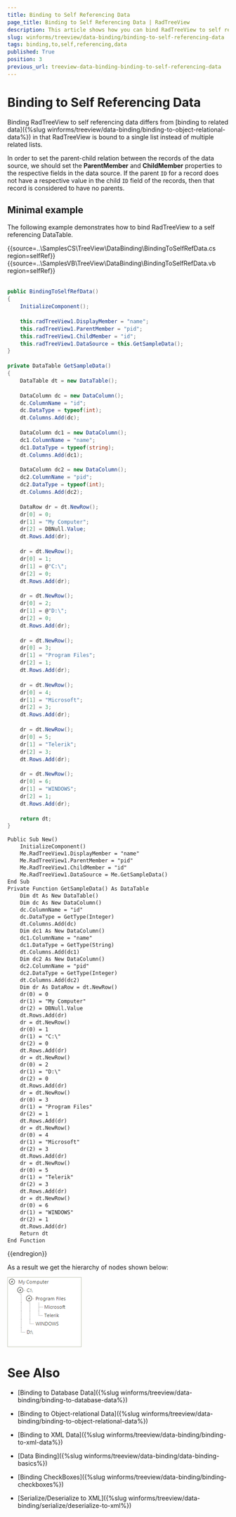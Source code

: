 ```yaml
---
title: Binding to Self Referencing Data
page_title: Binding to Self Referencing Data | RadTreeView
description: This article shows how you can bind RadTreeView to self referencing data.
slug: winforms/treeview/data-binding/binding-to-self-referencing-data
tags: binding,to,self,referencing,data
published: True
position: 3
previous_url: treeview-data-binding-binding-to-self-referencing-data
---
```


# Binding to Self Referencing Data

Binding RadTreeView to self referencing data differs from [binding to related data]({%slug winforms/treeview/data-binding/binding-to-object-relational-data%}) in that RadTreeView is bound to a single list instead of multiple related lists.
 
In order to set the parent-child relation between the records of the data source, we should set the __ParentMember__ and __ChildMember__ properties to the respective fields in the data source. If the parent `ID` for a record does not have a respective value in the child `ID` field of the records, then that record is considered to have no parents.
		

## Minimal example

The following example demonstrates how to bind RadTreeView to a self referencing DataTable.

{{source=..\SamplesCS\TreeView\DataBinding\BindingToSelfRefData.cs region=selfRef}} 
{{source=..\SamplesVB\TreeView\DataBinding\BindingToSelfRefData.vb region=selfRef}} 

````C#
        
public BindingToSelfRefData()
{
    InitializeComponent();
    
    this.radTreeView1.DisplayMember = "name";
    this.radTreeView1.ParentMember = "pid";
    this.radTreeView1.ChildMember = "id";
    this.radTreeView1.DataSource = this.GetSampleData();
}
        
private DataTable GetSampleData()
{
    DataTable dt = new DataTable();
    
    DataColumn dc = new DataColumn();
    dc.ColumnName = "id";
    dc.DataType = typeof(int);
    dt.Columns.Add(dc);
    
    DataColumn dc1 = new DataColumn();
    dc1.ColumnName = "name";
    dc1.DataType = typeof(string);
    dt.Columns.Add(dc1);
    
    DataColumn dc2 = new DataColumn();
    dc2.ColumnName = "pid";
    dc2.DataType = typeof(int);
    dt.Columns.Add(dc2);
    
    DataRow dr = dt.NewRow();
    dr[0] = 0;
    dr[1] = "My Computer";
    dr[2] = DBNull.Value;
    dt.Rows.Add(dr);
    
    dr = dt.NewRow();
    dr[0] = 1;
    dr[1] = @"C:\";
    dr[2] = 0;
    dt.Rows.Add(dr);
    
    dr = dt.NewRow();
    dr[0] = 2;
    dr[1] = @"D:\";
    dr[2] = 0;
    dt.Rows.Add(dr);
    
    dr = dt.NewRow();
    dr[0] = 3;
    dr[1] = "Program Files";
    dr[2] = 1;
    dt.Rows.Add(dr);
    
    dr = dt.NewRow();
    dr[0] = 4;
    dr[1] = "Microsoft";
    dr[2] = 3;
    dt.Rows.Add(dr);
    
    dr = dt.NewRow();
    dr[0] = 5;
    dr[1] = "Telerik";
    dr[2] = 3;
    dt.Rows.Add(dr);
    
    dr = dt.NewRow();
    dr[0] = 6;
    dr[1] = "WINDOWS";
    dr[2] = 1;
    dt.Rows.Add(dr);
    
    return dt;
}

````
````VB.NET
Public Sub New()
    InitializeComponent()
    Me.RadTreeView1.DisplayMember = "name"
    Me.RadTreeView1.ParentMember = "pid"
    Me.RadTreeView1.ChildMember = "id"
    Me.RadTreeView1.DataSource = Me.GetSampleData()
End Sub
Private Function GetSampleData() As DataTable
    Dim dt As New DataTable()
    Dim dc As New DataColumn()
    dc.ColumnName = "id"
    dc.DataType = GetType(Integer)
    dt.Columns.Add(dc)
    Dim dc1 As New DataColumn()
    dc1.ColumnName = "name"
    dc1.DataType = GetType(String)
    dt.Columns.Add(dc1)
    Dim dc2 As New DataColumn()
    dc2.ColumnName = "pid"
    dc2.DataType = GetType(Integer)
    dt.Columns.Add(dc2)
    Dim dr As DataRow = dt.NewRow()
    dr(0) = 0
    dr(1) = "My Computer"
    dr(2) = DBNull.Value
    dt.Rows.Add(dr)
    dr = dt.NewRow()
    dr(0) = 1
    dr(1) = "C:\"
    dr(2) = 0
    dt.Rows.Add(dr)
    dr = dt.NewRow()
    dr(0) = 2
    dr(1) = "D:\"
    dr(2) = 0
    dt.Rows.Add(dr)
    dr = dt.NewRow()
    dr(0) = 3
    dr(1) = "Program Files"
    dr(2) = 1
    dt.Rows.Add(dr)
    dr = dt.NewRow()
    dr(0) = 4
    dr(1) = "Microsoft"
    dr(2) = 3
    dt.Rows.Add(dr)
    dr = dt.NewRow()
    dr(0) = 5
    dr(1) = "Telerik"
    dr(2) = 3
    dt.Rows.Add(dr)
    dr = dt.NewRow()
    dr(0) = 6
    dr(1) = "WINDOWS"
    dr(2) = 1
    dt.Rows.Add(dr)
    Return dt
End Function

````

{{endregion}} 

As a result we get the hierarchy of nodes shown below:

![treeview-data-binding-binding-to-self-referencing-data 001](images/treeview-data-binding-binding-to-self-referencing-data001.png)

# See Also
* [Binding to Database Data]({%slug winforms/treeview/data-binding/binding-to-database-data%})

* [Binding to Object-relational Data]({%slug winforms/treeview/data-binding/binding-to-object-relational-data%})

* [Binding to XML Data]({%slug winforms/treeview/data-binding/binding-to-xml-data%})

* [Data Binding]({%slug winforms/treeview/data-binding/data-binding-basics%})

* [Binding CheckBoxes]({%slug winforms/treeview/data-binding/binding-checkboxes%})

* [Serialize/Deserialize to XML]({%slug winforms/treeview/data-binding/serialize/deserialize-to-xml%})

